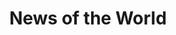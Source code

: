 ---
title: "News of the World"
year: 2020
rating: 2
stars: "★★"
rewatched: false
permalink: "news-of-the-world"
watched_on: 2021-02-10
---